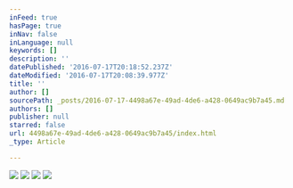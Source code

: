 ```yaml
---
inFeed: true
hasPage: true
inNav: false
inLanguage: null
keywords: []
description: ''
datePublished: '2016-07-17T20:18:52.237Z'
dateModified: '2016-07-17T20:08:39.977Z'
title: ''
author: []
sourcePath: _posts/2016-07-17-4498a67e-49ad-4de6-a428-0649ac9b7a45.md
authors: []
publisher: null
starred: false
url: 4498a67e-49ad-4de6-a428-0649ac9b7a45/index.html
_type: Article

---
```

![](https://the-grid-user-content.s3-us-west-2.amazonaws.com/2eb85c19-021a-45cf-817a-52bca53958a2.jpg)
![](https://the-grid-user-content.s3-us-west-2.amazonaws.com/92321d05-adb7-406f-873a-dbdbde61e8a9.jpg)
![](https://the-grid-user-content.s3-us-west-2.amazonaws.com/c37228dd-f45c-42a0-80d3-2f13af5d6342.jpg)
![](https://the-grid-user-content.s3-us-west-2.amazonaws.com/6ced39ba-7f38-4150-8476-6aae77da1091.jpg)
